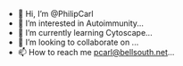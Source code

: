 - 👋 Hi, I’m @PhilipCarl
- 👀 I’m interested in Autoimmunity...
- 🌱 I’m currently learning Cytoscape...
- 💞️ I’m looking to collaborate on ...
- 📫 How to reach me pcarl@bellsouth.net...

<!---
PhilipCarl/PhilipCarl is a ✨ special ✨ repository because its `README.md` (this file) appears on your GitHub profile.
You can click the Preview link to take a look at your changes.
--->
